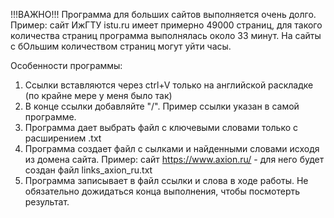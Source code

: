 !!!ВАЖНО!!! Программа для больших сайтов выполняется очень долго. Пример: сайт ИжГТУ istu.ru имеет примерно 49000 страниц, для такого количества страниц программа выполнялась около 33 минут. На сайты с бОльшим количеством страниц могут уйти часы.

Особенности программы:
1. Ссылки вставляются через ctrl+V только на английской раскладке (по крайне мере у меня было так)
2. В конце ссылки добавляйте "/". Пример ссылки указан в самой программе.
3. Программа дает выбрать файл с ключевыми словами только с расширением .txt
4. Программа создает файл с сылками и найденными словами исходя из домена сайта. Пример: сайт https://www.axion.ru/ - для него будет создан файл links_axion_ru.txt
5. Программа записывает в файл ссылки и слова в ходе работы. Не обязательно дожидаться конца выполнения, чтобы посмотерть результат.
